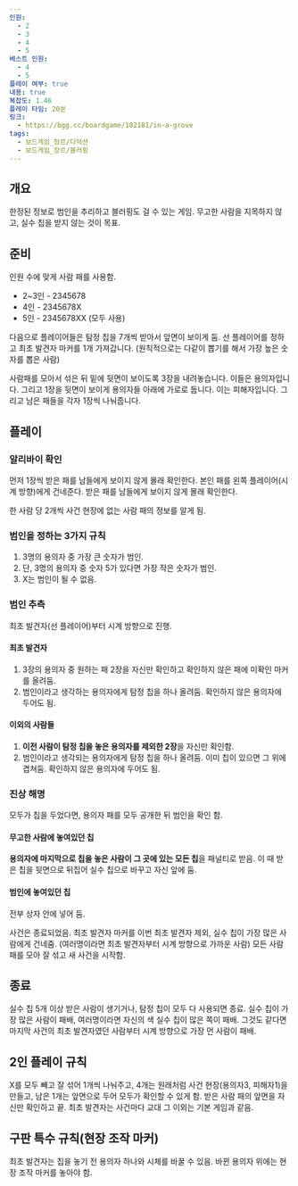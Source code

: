 ```yaml
---
인원:
  - 2
  - 3
  - 4
  - 5
베스트 인원:
  - 4
  - 5
플레이 여부: true
내용: true
복잡도: 1.46
플레이 타임: 20분
링크:
  - https://bgg.cc/boardgame/102181/in-a-grove
tags:
  - 보드게임_장르/디덕션
  - 보드게임_장르/블러핑
---
```

## 개요
한정된 정보로 범인을 추리하고 블러핑도 걸 수 있는 게임.
무고한 사람을 지목하지 않고, 실수 칩을 받지 않는 것이 목표.
## 준비
인원 수에 맞게 사람 패를 사용함.
- 2~3인 - 2345678
- 4인 - 2345678X
- 5인 - 2345678XX (모두 사용)

다음으로 플레이어들은 탐정 칩을 7개씩 받아서 앞면이 보이게 둠.
선 플레이어를 정하고 최초 발견자 마커를 1개 가져갑니다.
(원칙적으로는 다같이 뽑기를 해서 가장 높은 숫자를 뽑은 사람)

사람패를 모아서 섞은 뒤 밑에 뒷면이 보이도록 3장을 내려놓습니다. 이들은 용의자입니다.
그리고 1장을 뒷면이 보이게 용의자들 아래에 가로로 둡니다. 이는 피해자입니다.
그리고 남은 패들을 각자 1장씩 나눠줍니다.
## 플레이
### 알리바이 확인
먼저 1장씩 받은 패를 남들에게 보이지 않게 몰래 확인한다.
본인 패를 왼쪽 플레이어(시계 방향)에게 건네준다.
받은 패를 남들에게 보이지 않게 몰래 확인한다.

한 사람 당 2개씩 사건 현장에 없는 사람 패의 정보를 알게 됨.
### 범인을 정하는 3가지 규칙
1. 3명의 용의자 중 가장 큰 숫자가 범인.
2. 단, 3명의 용의자 중 숫자 5가 있다면 가장 작은 숫자가 범인.
3. X는 범인이 될 수 없음.
### 범인 추측
최초 발견자(선 플레이어)부터 시계 방향으로 진행.
#### 최초 발견자
1. 3장의 용의자 중 원하는 패 2장을 자신만 확인하고 확인하지 않은 패에 미확인 마커를 올려둠.
2. 범인이라고 생각하는 용의자에게 탐정 칩을 하나 올려둠. 확인하지 않은 용의자에 두어도 됨.
#### 이외의 사람들
1. **이전 사람이 탐정 칩을 놓은 용의자를 제외한 2장**을 자신만 확인함.
2. 범인이라고 생각되는 용의자에게 탐정 칩을 하나 올려둠. 이미 칩이 있으면 그 위에 겹쳐둠. 확인하지 않은 용의자에 두어도 됨.
### 진상 해명
모두가 칩을 두었다면, 용의자 패를 모두 공개한 뒤 범인을 확인 함.
#### 무고한 사람에 놓여있던 칩
**용의자에 마지막으로 칩을 놓은 사람이 그 곳에 있는 모든 칩**을 패널티로 받음.
이 때 받은 칩을 뒷면으로 뒤집어 실수 칩으로 바꾸고 자신 앞에 둠.
#### 범인에 놓여있던 칩
전부 상자 안에 넣어 둠.

사건은 종료되었음.
최초 발견자 마커를 이번 최초 발견자 제외, 실수 칩이 가장 많은 사람에게 건네줌.
(여러명이라면 최초 발견자부터 시계 방향으로 가까운 사람)
모든 사람 패를 모아 잘 섞고 새 사건을 시작함.
## 종료
실수 칩 5개 이상 받은 사람이 생기거나, 탐정 칩이 모두 다 사용되면 종료.
실수 칩이 가장 많은 사람이 패배, 여러명이라면 자신의 색 실수 칩이 많은 쪽이 패배.
그것도 같다면 마지막 사건의 최초 발견자였던 사람부터 시계 방향으로 가장 먼 사람이 패배.
## 2인 플레이 규칙
X를 모두 빼고 잘 섞어 1개씩 나눠주고, 4개는 원래처럼 사건 현장(용의자3, 피해자1)을 만들고, 남은 1개는 앞면으로 두어 모두가 확인할 수 있게 함.
받은 사람 패의 앞면을 자신만 확인하고 끝.
최초 발견자는 사건마다 교대
그 이외는 기본 게임과 같음.
## 구판 특수 규칙(현장 조작 마커)
최초 발견자는 칩을 놓기 전 용의자 하나와 시체를 바꿀 수 있음.
바뀐 용의자 위에는 현장 조작 마커를 놓아야 함.